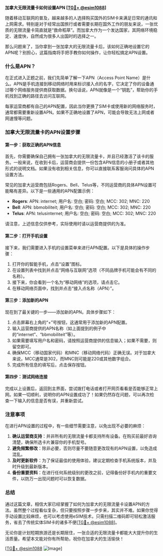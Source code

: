 **加拿大无限流量卡如何设置APN [[TG💪+ @esim1088](https://t.me/s/esim1088)]**

随着移动互联网的普及，越来越多的人选择购买国外的SIM卡来满足日常的通讯和上网需求。特别是对于经常出国旅行或者需要长期在国外工作的朋友来说，一张优质的无限流量卡简直就是“救命稻草”。而加拿大作为一个发达国家，其网络环境稳定、速度快，自然成为很多人出国时的选择之一。

那么问题来了，当你拿到一张加拿大的无限流量卡后，该如何正确地设置它的APN呢？别担心，这篇指南将手把手教你如何操作，让你轻松搞定APN设置。

### 什么是APN？

在正式进入正题之前，我们先简单了解一下APN（Access Point Name）是什么。APN是手机连接到移动网络时用来标识接入点的名字，它决定了你的设备通过哪个网络服务提供商获取数据。换句话说，APN就像是一个“钥匙”，帮助你的手机找到正确的路径去访问互联网。

每家运营商都有自己的APN配置，因此当你更换了SIM卡或使用新的网络服务时，通常都需要重新设置APN。如果不正确地设置了APN，可能会导致无法上网或者网速慢等问题。

### 加拿大无限流量卡的APN设置步骤

#### 第一步：获取正确的APN信息

首先，你需要确保自己拥有一张加拿大的无限流量卡，并且已经激活了该卡的服务。一般来说，在收到卡后，运营商会提供一份包含APN信息的小册子或者其他形式的说明文档。如果没有收到相关信息，你可以直接联系客服询问具体的APN设置方法。

常见的加拿大运营商包括Rogers、Bell、Telus等，不同运营商的具体APN设置可能略有差异。以下是一些通用的APN配置示例：

- **Rogers**: APN: internet; 用户名: 空白; 密码: 空白; MCC: 302; MNC: 220
- **Bell**: APN: bbmobiliteit; 用户名: 空白; 密码: 空白; MCC: 302; MNC: 220
- **Telus**: APN: telusinternet; 用户名: 空白; 密码: 空白; MCC: 302; MNC: 220

请注意，上述信息仅供参考，实际使用时请以运营商提供的为准。

#### 第二步：打开手机设置

接下来，我们需要进入手机的设置菜单来进行APN配置。以下是具体的操作步骤：

1. 打开你的智能手机，点击“设置”图标。
2. 在设置列表中找到并点击“网络与互联网”选项（不同品牌手机可能会有不同的名称）。
3. 接下来，你会看到一个名为“移动网络”的选项，请点击它。
4. 在移动网络页面中，找到并点击“接入点名称（APN）”。

#### 第三步：添加新的APN

现在到了最关键的一步——添加新的APN。具体步骤如下：

1. 点击屏幕右上角的“+”号按钮，这通常用于添加新的APN配置。
2. 输入运营商提供的APN名称（如上面提到的例子中的“internet”、“bbmobiliteit”等）。
3. 如果需要填写用户名和密码，请按照运营商提供的信息输入；如果不需要，则留空即可。
4. 确保MCC（移动国家代码）和MNC（移动网络代码）正确无误。对于加拿大来说，MCC通常是302，而MNC则可能是220或其他数字组合。
5. 完成所有信息的填写后，点击保存按钮。

#### 第四步：测试网络连接

完成以上设置后，返回到主界面，尝试拨打电话或者打开网页看看是否能够正常上网。如果一切顺利，说明你的APN设置成功了！如果仍然存在问题，可以再次检查一下输入的信息是否有误，并重新尝试。

### 注意事项

在进行APN设置的过程中，有一些细节需要注意，以免出现不必要的麻烦：

1. **确认运营商支持**：并非所有的无限流量卡都支持所有设备。在购买前最好咨询清楚，确保所选卡片兼容你的手机型号。
2. **避免频繁修改**：除非必要，否则尽量不要随意更改现有的APN设置，以免造成混乱。
3. **及时更新软件**：为了保证最佳的使用体验，建议定期检查手机系统版本，并及时升级到最新版本。
4. **备份重要资料**：在进行任何系统级别的更改之前，记得备份好手机内的重要文件，以防万一出现问题时可以恢复数据。

### 总结

通过这篇文章，相信大家已经掌握了如何为加拿大的无限流量卡设置APN的方法。虽然整个过程看似复杂，但只要按照步骤一步步来，其实并不难。如果你觉得手动设置比较麻烦，也可以考虑使用eSIM技术，只需扫描二维码即可轻松激活服务，省去了传统实体SIM卡的诸多不便[[TG💪+ @esim1088](https://t.me/s/esim1088)]。

无论你是计划短期旅游还是长期居住，一张合适的无限流量卡都能大大提升你的生活质量。希望本文能对你有所帮助，祝你在加拿大的生活愉快！

[[TG💪+ @esim1088](https://t.me/s/esim1088) ![Image](https://i.postimg.cc/4NQfJmqS/Snipaste-2025-05-13-00-14-12.png)]